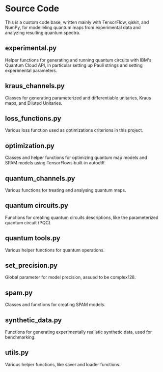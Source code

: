 # Source Code

This is a custom code base, written mainly with TensorFlow, qiskit, and NumPy, for modelleling quantum maps from experimental data and analyzing resulting quantum spectra. 

## experimental.py

Helper functions for generating and running quantum circuits with IBM's Quantum Cloud API, in particular setting up Pauli strings and setting experimental parameters.

## kraus_channels.py

Classes for generating parameterized and differentiable unitaries, Kraus maps, and Diluted Unitaries.

## loss_functions.py

Various loss function used as optimizations criterions in this project.

## optimization.py

Classes and helper functions for optimizing quantum map models and SPAM models using TensorFlows built-in autodiff.

## quantum_channels.py

Various functions for treating and analysing quantum maps.

## quantum circuits.py

Functions for creating quantum circuits descriptions, like the parameterized quantum circuit (PQC).

## quantum tools.py

Various helper functions for quantum operations.

## set_precision.py

Global parameter for model precision, assued to be complex128.

## spam.py

Classes and functions for creating SPAM models.

## synthetic_data.py

Functions for generating experimentally realistic synthetic data, used for benchmarking.

## utils.py

Various helper functions, like saver and loader functions.